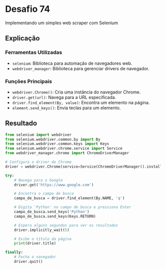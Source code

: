 # Desafio 74

Implementando um simples web scraper com Selenium

## Explicação

### Ferramentas Utilizadas

- `selenium`: Biblioteca para automação de navegadores web.
- `webdriver_manager`: Biblioteca para gerenciar drivers de navegador.

### Funções Principais

- `webdriver.Chrome()`: Cria uma instância do navegador Chrome.
- `driver.get(url)`: Navega para a URL especificada.
- `driver.find_element(By, value)`: Encontra um elemento na página.
- `element.send_keys()`: Envia teclas para um elemento.

## Resultado

```py
from selenium import webdriver
from selenium.webdriver.common.by import By
from selenium.webdriver.common.keys import Keys
from selenium.webdriver.chrome.service import Service
from webdriver_manager.chrome import ChromeDriverManager

# Configura o driver do Chrome
driver = webdriver.Chrome(service=Service(ChromeDriverManager().install()))

try:
    # Navega para o Google
    driver.get('https://www.google.com')

    # Encontra o campo de busca
    campo_de_busca = driver.find_element(By.NAME, 'q')

    # Digita 'Python' no campo de busca e pressiona Enter
    campo_de_busca.send_keys('Python')
    campo_de_busca.send_keys(Keys.RETURN)

    # Espera alguns segundos para ver os resultados
    driver.implicitly_wait(5)

    # Exibe o título da página
    print(driver.title)

finally:
    # Fecha o navegador
    driver.quit()